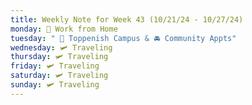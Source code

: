 ```yaml
---
title: Weekly Note for Week 43 (10/21/24 - 10/27/24)
monday: 🏡 Work from Home
tuesday: " 🏫 Toppenish Campus & 🚘 Community Appts"
wednesday: 🛩️ Traveling
thursday: 🛩️ Traveling
friday: 🛩️ Traveling
saturday: 🛩️ Traveling
sunday: 🛩️ Traveling
---
```

